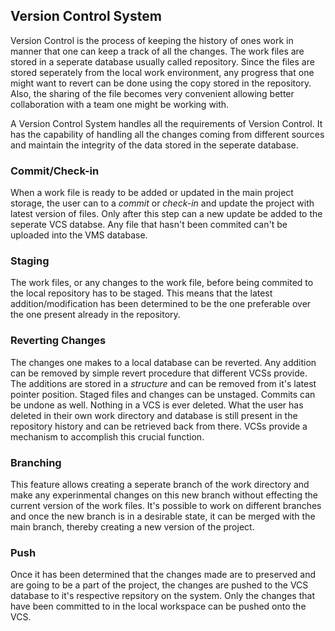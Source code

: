 ## Version Control System

Version Control is the process of keeping the history of ones work in manner that one can keep a track of all the changes. The work files are stored in a seperate database usually called repository. Since the files are stored seperately from the local work environment, any progress that one might want to revert can be done using the copy stored in the repository. Also, the sharing of the file becomes very convenient allowing better collaboration with a team one might be working with.

A Version Control System handles all the requirements of Version Control. It has the capability of handling all the changes coming from different sources and maintain the integrity of the data stored in the seperate database.

### Commit/Check-in
When a work file is ready to be added or updated in the main project storage, the user can to a _commit_ or _check-in_ and update
the project with latest version of files. Only after this step can a new update be added to the seperate VCS databse. Any file that hasn't been commited can't be uploaded into the VMS database.

### Staging
The work files, or any changes to the work file, before being commited to the local repository has to be staged. This means that the latest addition/modification has been determined to be the one preferable over the one present already in the repository.

### Reverting Changes
The changes one makes to a local database can be reverted. Any addition can be removed by simple revert procedure that different VCSs provide. The additions are stored in a _structure_ and can be removed from it's latest pointer position. Staged files and changes can be unstaged. Commits can be undone as well. Nothing in a VCS is ever deleted. What the user has deleted in their own work directory and database is still present in the repository history and can be retrieved back from there. VCSs provide a mechanism to accomplish this crucial function.

### Branching
This feature allows creating a seperate branch of the work directory and make any experinmental changes on this new branch without effecting the current version of the work files. It's possible to work on different branches and once the new branch is in a desirable state, it can be merged with the main branch, thereby creating a new version of the project.

### Push
Once it has been determined that the changes made are to preserved and are going to be a part of the project, the changes are pushed to the VCS database to it's respective repsitory on the system. Only the changes that have been committed to in the local workspace can be pushed onto the VCS.
